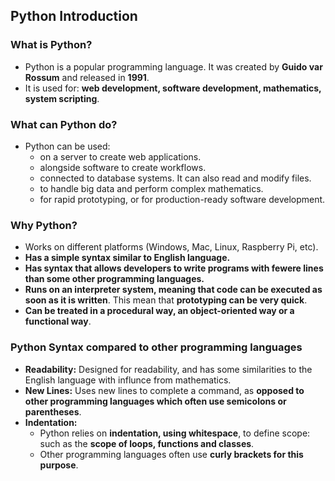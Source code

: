 ## Python Introduction

### What is Python?
* Python is a popular programming language. It was created by __Guido var Rossum__ and released in __1991__.
* It is used for: __web development, software development, mathematics, system scripting__.

### What can Python do?
* Python can be used:
  * on a server to create web applications.
  * alongside software to create workflows.
  * connected to database systems. It can also read and modify files.
  * to handle big data and perform complex mathematics.
  * for rapid prototyping, or for production-ready software development.

### Why Python?
* Works on different platforms (Windows, Mac, Linux, Raspberry Pi, etc).
* __Has a simple syntax similar to English language.__
* __Has syntax that allows developers to write programs with fewere lines than some other programming languages.__
* __Runs on an interpreter system, meaning that code can be executed as soon as it is written__. This mean that __prototyping can be very quick__.
* __Can be treated in a procedural way, an object-oriented way or a functional way__.

### Python Syntax compared to other programming languages
* __Readability:__ Designed for readability, and has some similarities to the English language with influnce from mathematics.
* __New Lines:__ Uses new lines to complete a command, as __opposed to other programming languages which often use semicolons or parentheses__.
* __Indentation:__ 
  * Python relies on __indentation, using whitespace__, to define scope: such as the __scope of loops, functions and classes__.
  * Other programming languages often use __curly brackets for this purpose__.









